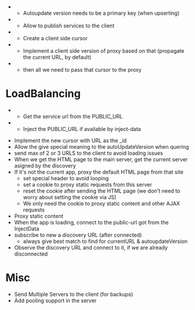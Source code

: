 - * Autoupdate version needs to be a primary key (when upserting)
- * Allow to publish services to the client
- * Create a client side cursor
- * Implement a client side version of proxy based on that (propagate the current URL, by default)
- * then all we need to pass that cursor to the proxy

# LoadBalancing

- * Get the service url from the PUBLIC_URL
- * Inject the PUBLIC_URL if available by inject-data
* Implement the new cursor with URL as the _id
* Allow the give special meaning to the autoUpdateVersion when quering
* send max of 2 or 3 URLS to the client to avoid loading issues
* When we get the HTML page to the main server, get the current server asigned by the discovery
* If it's not the current app, proxy the default HTML page from that site
  * set special header to avoid looping
  * set a cookie to proxy static requests from this server
  * reset the cookie after sending the HTML page (we don't need to worry about setting the cookie via JS)
  * We only need the cookie to proxy static content and other AJAX requests
* Proxy static content
* When the app is loading, connect to the public-url got from the InjectData
* subscribe to new a discovery URL (after connected)
  * always give best match to find for currentURL & autoupdateVersion
* Observe the discovery URL and connect to it, if we are already disconnected

# Misc

* Send Multiple Servers to the client (for backups)
* Add pooling support in the server
